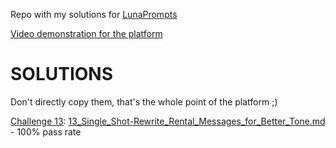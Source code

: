 Repo with my solutions for [LunaPrompts](https://lunaprompts.com/)

[Video demonstration for the platform](https://www.youtube.com/watch?v=8dK8JlX_8n0)

# SOLUTIONS
Don't directly copy them, that's the whole point of the platform ;)

[Challenge 13](https://lunaprompts.com/challenges/13): [13_Single_Shot-Rewrite_Rental_Messages_for_Better_Tone.md](https://github.com/mikaeltorni/luna_prompts/blob/master/13_Single_Shot-Rewrite_Rental_Messages_for_Better_Tone.md) - 100% pass rate
